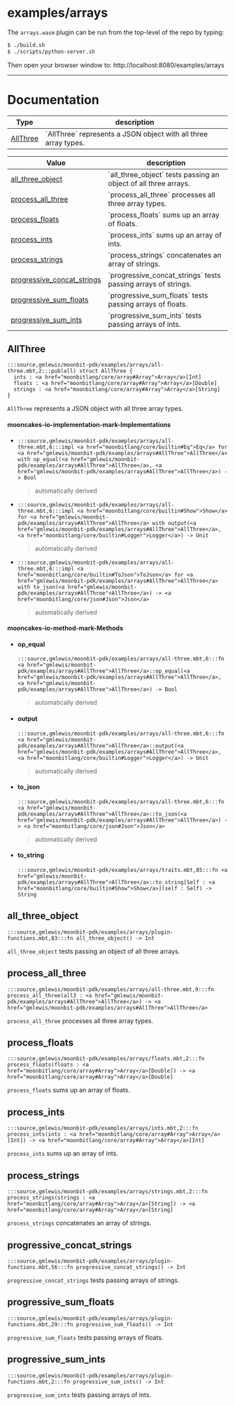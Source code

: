 # examples/arrays

The `arrays.wasm` plugin can be run from the top-level of the repo by
typing:

```bash
$ ./build.sh
$ ./scripts/python-server.sh
```

Then open your browser window to:
http://localhost:8080/examples/arrays

---
# Documentation
|Type|description|
|---|---|
|[AllThree](#AllThree)| \`AllThree\` represents a JSON object with all three array types.|

|Value|description|
|---|---|
|[all\_three\_object](#all_three_object)| \`all\_three\_object\` tests passing an object of all three arrays.|
|[process\_all\_three](#process_all_three)| \`process\_all\_three\` processes all three array types.|
|[process\_floats](#process_floats)| \`process\_floats\` sums up an array of floats.|
|[process\_ints](#process_ints)| \`process\_ints\` sums up an array of ints.|
|[process\_strings](#process_strings)| \`process\_strings\` concatenates an array of strings.|
|[progressive\_concat\_strings](#progressive_concat_strings)| \`progressive\_concat\_strings\` tests passing arrays of strings.|
|[progressive\_sum\_floats](#progressive_sum_floats)| \`progressive\_sum\_floats\` tests passing arrays of floats.|
|[progressive\_sum\_ints](#progressive_sum_ints)| \`progressive\_sum\_ints\` tests passing arrays of ints.|

## AllThree

```moonbit
:::source,gmlewis/moonbit-pdk/examples/arrays/all-three.mbt,2:::pub(all) struct AllThree {
  ints : <a href="moonbitlang/core/array#Array">Array</a>[Int]
  floats : <a href="moonbitlang/core/array#Array">Array</a>[Double]
  strings : <a href="moonbitlang/core/array#Array">Array</a>[String]
}
```
 `AllThree` represents a JSON object with all three array types.

#### mooncakes-io-implementation-mark-Implementations
- ```moonbit
  :::source,gmlewis/moonbit-pdk/examples/arrays/all-three.mbt,6:::impl <a href="moonbitlang/core/builtin#Eq">Eq</a> for <a href="gmlewis/moonbit-pdk/examples/arrays#AllThree">AllThree</a> with op_equal(<a href="gmlewis/moonbit-pdk/examples/arrays#AllThree">AllThree</a>, <a href="gmlewis/moonbit-pdk/examples/arrays#AllThree">AllThree</a>) -> Bool
  ```
  > automatically derived
- ```moonbit
  :::source,gmlewis/moonbit-pdk/examples/arrays/all-three.mbt,6:::impl <a href="moonbitlang/core/builtin#Show">Show</a> for <a href="gmlewis/moonbit-pdk/examples/arrays#AllThree">AllThree</a> with output(<a href="gmlewis/moonbit-pdk/examples/arrays#AllThree">AllThree</a>, <a href="moonbitlang/core/builtin#Logger">Logger</a>) -> Unit
  ```
  > automatically derived
- ```moonbit
  :::source,gmlewis/moonbit-pdk/examples/arrays/all-three.mbt,6:::impl <a href="moonbitlang/core/builtin#ToJson">ToJson</a> for <a href="gmlewis/moonbit-pdk/examples/arrays#AllThree">AllThree</a> with to_json(<a href="gmlewis/moonbit-pdk/examples/arrays#AllThree">AllThree</a>) -> <a href="moonbitlang/core/json#Json">Json</a>
  ```
  > automatically derived

#### mooncakes-io-method-mark-Methods
- #### op\_equal
  ```moonbit
  :::source,gmlewis/moonbit-pdk/examples/arrays/all-three.mbt,6:::fn <a href="gmlewis/moonbit-pdk/examples/arrays#AllThree">AllThree</a>::op_equal(<a href="gmlewis/moonbit-pdk/examples/arrays#AllThree">AllThree</a>, <a href="gmlewis/moonbit-pdk/examples/arrays#AllThree">AllThree</a>) -> Bool
  ```
  > automatically derived
- #### output
  ```moonbit
  :::source,gmlewis/moonbit-pdk/examples/arrays/all-three.mbt,6:::fn <a href="gmlewis/moonbit-pdk/examples/arrays#AllThree">AllThree</a>::output(<a href="gmlewis/moonbit-pdk/examples/arrays#AllThree">AllThree</a>, <a href="moonbitlang/core/builtin#Logger">Logger</a>) -> Unit
  ```
  > automatically derived
- #### to\_json
  ```moonbit
  :::source,gmlewis/moonbit-pdk/examples/arrays/all-three.mbt,6:::fn <a href="gmlewis/moonbit-pdk/examples/arrays#AllThree">AllThree</a>::to_json(<a href="gmlewis/moonbit-pdk/examples/arrays#AllThree">AllThree</a>) -> <a href="moonbitlang/core/json#Json">Json</a>
  ```
  > automatically derived
- #### to\_string
  ```moonbit
  :::source,gmlewis/moonbit-pdk/examples/arrays/traits.mbt,85:::fn <a href="gmlewis/moonbit-pdk/examples/arrays#AllThree">AllThree</a>::to_string[Self : <a href="moonbitlang/core/builtin#Show">Show</a>](self : Self) -> String
  ```
  > 

## all\_three\_object

```moonbit
:::source,gmlewis/moonbit-pdk/examples/arrays/plugin-functions.mbt,83:::fn all_three_object() -> Int
```
 `all_three_object` tests passing an object of all three arrays.

## process\_all\_three

```moonbit
:::source,gmlewis/moonbit-pdk/examples/arrays/all-three.mbt,9:::fn process_all_three(all3 : <a href="gmlewis/moonbit-pdk/examples/arrays#AllThree">AllThree</a>) -> <a href="gmlewis/moonbit-pdk/examples/arrays#AllThree">AllThree</a>
```
 `process_all_three` processes all three array types.

## process\_floats

```moonbit
:::source,gmlewis/moonbit-pdk/examples/arrays/floats.mbt,2:::fn process_floats(floats : <a href="moonbitlang/core/array#Array">Array</a>[Double]) -> <a href="moonbitlang/core/array#Array">Array</a>[Double]
```
 `process_floats` sums up an array of floats.

## process\_ints

```moonbit
:::source,gmlewis/moonbit-pdk/examples/arrays/ints.mbt,2:::fn process_ints(ints : <a href="moonbitlang/core/array#Array">Array</a>[Int]) -> <a href="moonbitlang/core/array#Array">Array</a>[Int]
```
 `process_ints` sums up an array of ints.

## process\_strings

```moonbit
:::source,gmlewis/moonbit-pdk/examples/arrays/strings.mbt,2:::fn process_strings(strings : <a href="moonbitlang/core/array#Array">Array</a>[String]) -> <a href="moonbitlang/core/array#Array">Array</a>[String]
```
 `process_strings` concatenates an array of strings.

## progressive\_concat\_strings

```moonbit
:::source,gmlewis/moonbit-pdk/examples/arrays/plugin-functions.mbt,56:::fn progressive_concat_strings() -> Int
```
 `progressive_concat_strings` tests passing arrays of strings.

## progressive\_sum\_floats

```moonbit
:::source,gmlewis/moonbit-pdk/examples/arrays/plugin-functions.mbt,29:::fn progressive_sum_floats() -> Int
```
 `progressive_sum_floats` tests passing arrays of floats.

## progressive\_sum\_ints

```moonbit
:::source,gmlewis/moonbit-pdk/examples/arrays/plugin-functions.mbt,2:::fn progressive_sum_ints() -> Int
```
 `progressive_sum_ints` tests passing arrays of ints.
